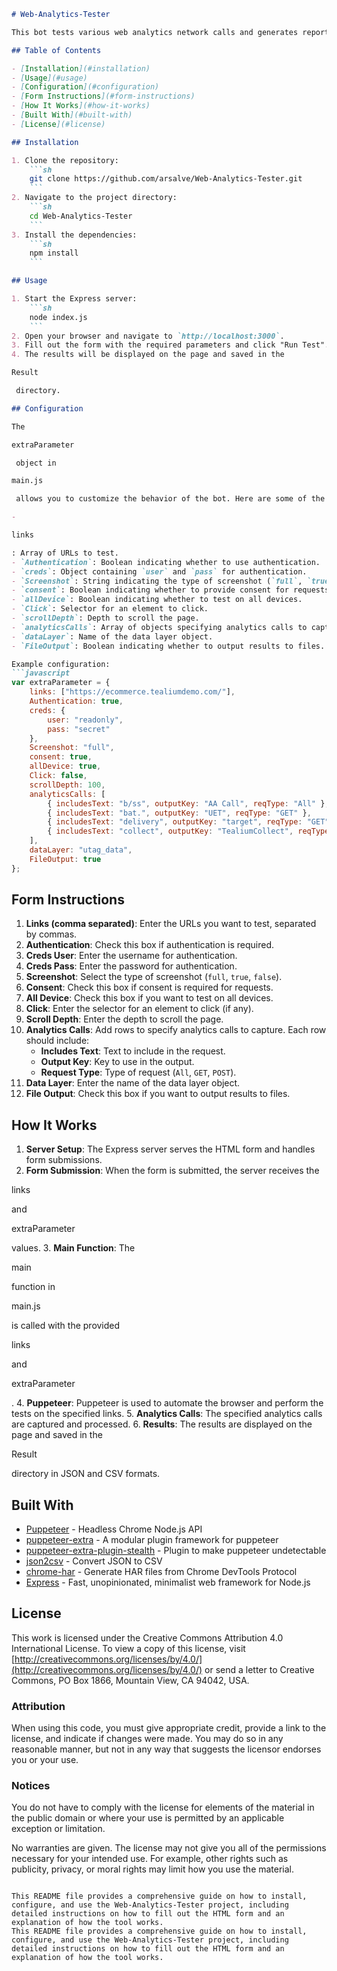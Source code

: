 
```markdown
# Web-Analytics-Tester

This bot tests various web analytics network calls and generates reports in JSON and CSV formats.

## Table of Contents

- [Installation](#installation)
- [Usage](#usage)
- [Configuration](#configuration)
- [Form Instructions](#form-instructions)
- [How It Works](#how-it-works)
- [Built With](#built-with)
- [License](#license)

## Installation

1. Clone the repository:
    ```sh
    git clone https://github.com/arsalve/Web-Analytics-Tester.git
    ```
2. Navigate to the project directory:
    ```sh
    cd Web-Analytics-Tester
    ```
3. Install the dependencies:
    ```sh
    npm install
    ```

## Usage

1. Start the Express server:
    ```sh
    node index.js
    ```
2. Open your browser and navigate to `http://localhost:3000`.
3. Fill out the form with the required parameters and click "Run Test".
4. The results will be displayed on the page and saved in the 

Result

 directory.

## Configuration

The 

extraParameter

 object in 

main.js

 allows you to customize the behavior of the bot. Here are some of the key parameters:

- 

links

: Array of URLs to test.
- `Authentication`: Boolean indicating whether to use authentication.
- `creds`: Object containing `user` and `pass` for authentication.
- `Screenshot`: String indicating the type of screenshot (`full`, `true`, `false`).
- `consent`: Boolean indicating whether to provide consent for requests.
- `allDevice`: Boolean indicating whether to test on all devices.
- `Click`: Selector for an element to click.
- `scrollDepth`: Depth to scroll the page.
- `analyticsCalls`: Array of objects specifying analytics calls to capture.
- `dataLayer`: Name of the data layer object.
- `FileOutput`: Boolean indicating whether to output results to files.

Example configuration:
```javascript
var extraParameter = {
    links: ["https://ecommerce.tealiumdemo.com/"],
    Authentication: true,
    creds: {
        user: "readonly",
        pass: "secret"
    },
    Screenshot: "full",
    consent: true,
    allDevice: true,
    Click: false,
    scrollDepth: 100,
    analyticsCalls: [
        { includesText: "b/ss", outputKey: "AA Call", reqType: "All" },
        { includesText: "bat.", outputKey: "UET", reqType: "GET" },
        { includesText: "delivery", outputKey: "target", reqType: "GET" },
        { includesText: "collect", outputKey: "TealiumCollect", reqType: "POST" }
    ],
    dataLayer: "utag_data",
    FileOutput: true
};
```

## Form Instructions

1. **Links (comma separated)**: Enter the URLs you want to test, separated by commas.
2. **Authentication**: Check this box if authentication is required.
3. **Creds User**: Enter the username for authentication.
4. **Creds Pass**: Enter the password for authentication.
5. **Screenshot**: Select the type of screenshot (`full`, `true`, `false`).
6. **Consent**: Check this box if consent is required for requests.
7. **All Device**: Check this box if you want to test on all devices.
8. **Click**: Enter the selector for an element to click (if any).
9. **Scroll Depth**: Enter the depth to scroll the page.
10. **Analytics Calls**: Add rows to specify analytics calls to capture. Each row should include:
    - **Includes Text**: Text to include in the request.
    - **Output Key**: Key to use in the output.
    - **Request Type**: Type of request (`All`, `GET`, `POST`).
11. **Data Layer**: Enter the name of the data layer object.
12. **File Output**: Check this box if you want to output results to files.

## How It Works

1. **Server Setup**: The Express server serves the HTML form and handles form submissions.
2. **Form Submission**: When the form is submitted, the server receives the 

links

 and 

extraParameter

 values.
3. **Main Function**: The 

main

 function in 

main.js

 is called with the provided 

links

 and 

extraParameter

.
4. **Puppeteer**: Puppeteer is used to automate the browser and perform the tests on the specified links.
5. **Analytics Calls**: The specified analytics calls are captured and processed.
6. **Results**: The results are displayed on the page and saved in the 

Result

 directory in JSON and CSV formats.

## Built With

- [Puppeteer](https://github.com/puppeteer/puppeteer) - Headless Chrome Node.js API
- [puppeteer-extra](https://github.com/berstend/puppeteer-extra) - A modular plugin framework for puppeteer
- [puppeteer-extra-plugin-stealth](https://github.com/berstend/puppeteer-extra/tree/master/packages/puppeteer-extra-plugin-stealth) - Plugin to make puppeteer undetectable
- [json2csv](https://github.com/zemirco/json2csv) - Convert JSON to CSV
- [chrome-har](https://github.com/sitespeedio/chrome-har) - Generate HAR files from Chrome DevTools Protocol
- [Express](https://expressjs.com/) - Fast, unopinionated, minimalist web framework for Node.js

## License

This work is licensed under the Creative Commons Attribution 4.0 International License. To view a copy of this license, visit [http://creativecommons.org/licenses/by/4.0/](http://creativecommons.org/licenses/by/4.0/) or send a letter to Creative Commons, PO Box 1866, Mountain View, CA 94042, USA.

### Attribution

When using this code, you must give appropriate credit, provide a link to the license, and indicate if changes were made. You may do so in any reasonable manner, but not in any way that suggests the licensor endorses you or your use.

### Notices

You do not have to comply with the license for elements of the material in the public domain or where your use is permitted by an applicable exception or limitation.

No warranties are given. The license may not give you all of the permissions necessary for your intended use. For example, other rights such as publicity, privacy, or moral rights may limit how you use the material.
```

This README file provides a comprehensive guide on how to install, configure, and use the Web-Analytics-Tester project, including detailed instructions on how to fill out the HTML form and an explanation of how the tool works.
This README file provides a comprehensive guide on how to install, configure, and use the Web-Analytics-Tester project, including detailed instructions on how to fill out the HTML form and an explanation of how the tool works.